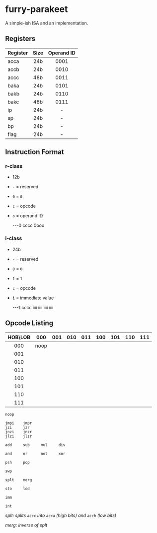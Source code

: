 # furry-parakeet
A simple-ish ISA and an implementation.

## Registers

Register | Size | Operand ID
:-   | :-: |  :-:
acca | 24b | 0001
accb | 24b | 0010
accc | 48b | 0011
baka | 24b | 0101
bakb | 24b | 0110
bakc | 48b | 0111
ip   | 24b |  -
sp   | 24b |  -
bp   | 24b |  -
flag | 24b |  -

## Instruction Format

### r-class

 - 12b
 - `-` = reserved
 - `0` = `0`
 - `c` = opcode
 - `o` = operand ID

      ---0 cccc 0ooo

### i-class

 - 24b
 - `-` = reserved
 - `0` = `0`
 - `1` = `1`
 - `c` = opcode
 - `i` = immediate value

      ---1 cccc iiii iiii iiii iiii

## Opcode Listing

HOB\LOB |  000 | 001 | 010 | 011 | 100 | 101 | 110 | 111
   :-:  |  :-: | :-: | :-: | :-: | :-: | :-: | :-: | :-:
   000  | noop |     |     |     |     |     |     | 
   001  |      |     |     |     |     |     |     | 
   010  |      |     |     |     |     |     |     | 
   011  |      |     |     |     |     |     |     | 
   100  |      |     |     |     |     |     |     | 
   101  |      |     |     |     |     |     |     | 
   110  |      |     |     |     |     |     |     | 
   111  |      |     |     |     |     |     |     | 

    noop

    jmpi    jmpr
    jzi     jzr
    jnzi    jnzr
    jlzi    jlzr

    add     sub     mul     div

    and     or      not     xor

    psh     pop

    swp

    splt    merg

    sto     lod

    imm

    int

_splt: splits `accc` into `acca` (high bits) and `accb` (low bits)_

_merg: inverse of splt_

